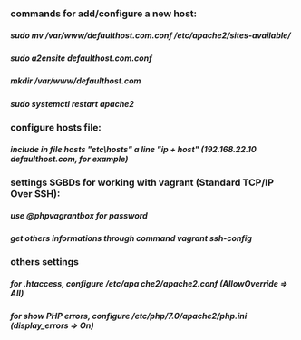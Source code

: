 ### commands for add/configure a new host:

##### sudo mv /var/www/defaulthost.com.conf /etc/apache2/sites-available/
##### sudo a2ensite defaulthost.com.conf
##### mkdir /var/www/defaulthost.com
##### sudo systemctl restart apache2

### configure hosts file:
##### include in file hosts "etc\hosts" a line "ip + host" (192.168.22.10 defaulthost.com, for example)

### settings SGBDs for working with vagrant (Standard TCP/IP Over SSH):
##### use @phpvagrantbox for password
##### get others informations through command vagrant ssh-config

### others settings
##### for .htaccess, configure /etc/apa che2/apache2.conf (AllowOverride => All)
##### for show PHP errors, configure /etc/php/7.0/apache2/php.ini (display_errors => On)
